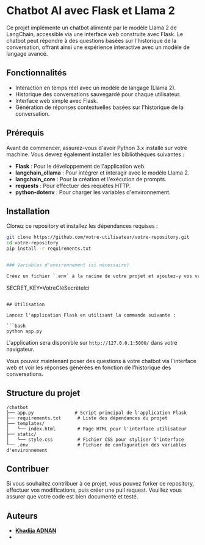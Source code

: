 # Chatbot AI avec Flask et Llama 2

Ce projet implémente un chatbot alimenté par le modèle Llama 2 de LangChain, accessible via une interface web construite avec Flask. Le chatbot peut répondre à des questions basées sur l'historique de la conversation, offrant ainsi une expérience interactive avec un modèle de langage avancé.

## Fonctionnalités

- Interaction en temps réel avec un modèle de langage (Llama 2).
- Historique des conversations sauvegardé pour chaque utilisateur.
- Interface web simple avec Flask.
- Génération de réponses contextuelles basées sur l'historique de la conversation.

## Prérequis

Avant de commencer, assurez-vous d'avoir Python 3.x installé sur votre machine. Vous devrez également installer les bibliothèques suivantes :

- **Flask** : Pour le développement de l'application web.
- **langchain_ollama** : Pour intégrer et interagir avec le modèle Llama 2.
- **langchain_core** : Pour la création et l'exécution de prompts.
- **requests** : Pour effectuer des requêtes HTTP.
- **python-dotenv** : Pour charger les variables d'environnement.

## Installation

Clonez ce repository et installez les dépendances requises :

```bash
git clone https://github.com/votre-utilisateur/votre-repository.git
cd votre-repository
pip install -r requirements.txt


### Variables d'environnement (si nécessaire)

Créez un fichier `.env` à la racine de votre projet et ajoutez-y vos variables d'environnement (par exemple, une clé API si nécessaire pour interagir avec un service externe).

```
SECRET_KEY=VotreCléSecrèteIci
```

## Utilisation

Lancez l'application Flask en utilisant la commande suivante :

```bash
python app.py
```

L'application sera disponible sur `http://127.0.0.1:5000/` dans votre navigateur.

Vous pouvez maintenant poser des questions à votre chatbot via l'interface web et voir les réponses générées en fonction de l'historique des conversations.

## Structure du projet

```
/chatbot
├── app.py               # Script principal de l'application Flask
├── requirements.txt      # Liste des dépendances du projet
├── templates/
│   └── index.html        # Page HTML pour l'interface utilisateur
├── static/
│   └── style.css         # Fichier CSS pour styliser l'interface
└── .env                  # Fichier de configuration des variables d'environnement
```

## Contribuer

Si vous souhaitez contribuer à ce projet, vous pouvez forker ce repository, effectuer vos modifications, puis créer une pull request. Veuillez vous assurer que votre code est bien documenté et testé.

## Auteurs

- **[Khadija ADNAN](https://github.com/adnan-khadija)**
-


